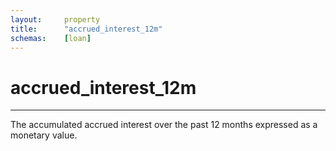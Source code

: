 ```yaml
---
layout:     property
title:      "accrued_interest_12m"
schemas:    [loan]
---
```


# accrued_interest_12m

---

The accumulated accrued interest over the past 12 months expressed as a monetary value.
